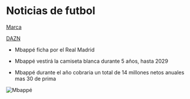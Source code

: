 # Noticias de futbol

[Marca](https://www.marca.com/futbol/real-madrid/2024/02/19/65d28546268e3ebb6e8b4575.html)

[DAZN](https://www.dazn.com/es-ES/news/f%C3%BAtbol/fichaje-kylian-mbappe-real-madrid-cuanto-dinero-cuesta-salario-precio-edad-anos-contrato-como-donde-juega-por-que-se-va-psg/rut8vzaifjfz1pfve4uvwb1qr)

- Mbappé ficha por el Real Madrid
  
- Mbappé vestirá la camiseta blanca durante 5 años, hasta 2029
  
- Mbappé durante el año cobraria un total de 14 millones netos anuales mas 30 de prima



![Mbappé](https://i0.wp.com/nuevodiario-assets.s3.us-east-2.amazonaws.com/wp-content/uploads/2024/06/03100842/WhatsApp-Image-2024-06-03-at-1.50.07-PM.jpeg?fit=1176%2C1345&quality=100&ssl=1)




